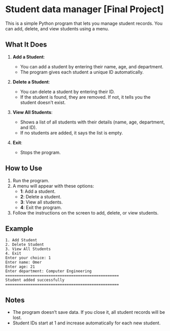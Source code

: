 # Student data manager [Final Project]

This is a simple Python program that lets you manage student records. You can add, delete, and view students using a menu.

## What It Does

1. **Add a Student**:  
   - You can add a student by entering their name, age, and department.  
   - The program gives each student a unique ID automatically.

2. **Delete a Student**:  
   - You can delete a student by entering their ID.  
   - If the student is found, they are removed. If not, it tells you the student doesn't exist.

3. **View All Students**:  
   - Shows a list of all students with their details (name, age, department, and ID).  
   - If no students are added, it says the list is empty.

4. **Exit**:  
   - Stops the program.

## How to Use

1. Run the program.
2. A menu will appear with these options:
   - **1**: Add a student.
   - **2**: Delete a student.
   - **3**: View all students.
   - **4**: Exit the program.
3. Follow the instructions on the screen to add, delete, or view students.

## Example

```plaintext
1. Add Student
2. Delete Student
3. View All Students
4. Exit
Enter your choice: 1
Enter name: Omer
Enter age: 21
Enter department: Computer Engineering
==================================================
Student added successfully
==================================================
```

## Notes

- The program doesn’t save data. If you close it, all student records will be lost.
- Student IDs start at 1 and increase automatically for each new student.
